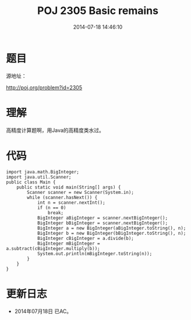 ﻿---
layout: post
title: POJ 2305 Basic remains
date: 2014-07-18 14:46:10
categories: Exercise
toc: true
---
# 题目
源地址：

http://poj.org/problem?id=2305

# 理解
高精度计算题啊，用Java的高精度类水过。

<!-- more -->

# 代码

```
import java.math.BigInteger;
import java.util.Scanner;
public class Main {
    public static void main(String[] args) {
        Scanner scanner = new Scanner(System.in);
        while (scanner.hasNext()) {
            int n = scanner.nextInt();
            if (n == 0)
                break;
            BigInteger aBigInteger = scanner.nextBigInteger();
            BigInteger bBigInteger = scanner.nextBigInteger();
            BigInteger a = new BigInteger(aBigInteger.toString(), n);
            BigInteger b = new BigInteger(bBigInteger.toString(), n);
            BigInteger cBigInteger = a.divide(b);
            BigInteger mBigInteger = a.subtract(cBigInteger.multiply(b));
            System.out.println(mBigInteger.toString(n));
        }
    }
}

```

# 更新日志
- 2014年07月18日 已AC。